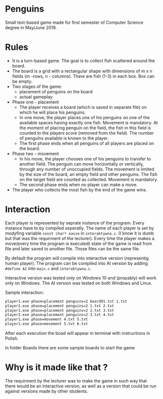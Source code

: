 # Penguins
Small text-based game made for first semester of Computer Science degree in May/June 2019.
# Rules
- It is a turn-based game. The goal is to collect fish scattered around the board.
- The board is a grid with a rectangular shape with dimensions of m x n fields (m -rows, n - columns). There are fish (1-3) in each box. Box can be empty.
- Two stages of the game:
  - placement of penguins on the board
  - actual gameplay
- Phase one - placement
  - The player receives a board (which is saved in separate file) on which he will place his penguins.
  - In one move, the player places one of his penguins on one of the available spaces having exactly one fish. Movement is mandatory. At the moment of placing penguin on the field, the fish in this field is counted to the players score (removed from the field). The number of penguins available is known to the player.
  - The first phase ends when all penguins of all players are placed on the board.
- Phase two - movement
  - In his move, the player chooses one of his penguins to transfer to another field. The penguin can move horizontally or vertically, through any number of unoccupied fields. The movement is limited by the size of the board, an empty field and other penguins. The fish on the target field are counted as collected. Movement is mandatory.
  - The second phase ends when no player can make a move.
- The player who collects the most fish by the end of the game wins.
# Interaction
Each player is represented by seprate instance of the program. Every instance have to by compiled seperatly. The name of each player is set by modyfing variable `const char* nasze` in `interaktywna.c`. (I know it is dumb but that was the requirment of the lecturer).
Every time the player makes a move(every time the program is executed) state of the game is read from file and later saved to another file. Those files can be the same file.

By default the program will compile into interactive version (representig human player). The program can be compiled into AI version by adding `#define AI` into `main.c` and `interaktywna.c`.

Interactive version was tested only on Windows 10 and (propably) will work only on Windows. The AI version was tested on both Windows and Linux.

Sample interaction:

```bash
player1.exe phase=placement penguins=2 board01.txt 1.txt
player2.exe phase=placement penguins=2 1.txt 2.txt
player1.exe phase=placement penguins=2 2.txt 3.txt
player2.exe phase=placement penguins=2 3.txt 4.txt
player1.exe phase=movement 4.txt 5.txt
player1.exe phase=movement 5.txt 6.txt
```

After each execution the boad will appear in terminal with instructions in Polish.

In folder Boards there are some sample boards to start the game

# Why is it made like that ?
The requirment by the lecturer was to make the game in such way that there would be an interactive version, as well as a version that could be run against versions made by other students.
